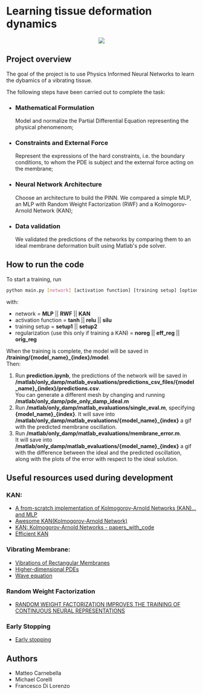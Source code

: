 # Learning tissue deformation dynamics

<p align="center">
  <img src="./matlab/only_damp/membrane_ideal_with_damping.gif"/>
</p>

## Project overview

The goal of the project is to use Physics Informed Neural Networks to learn the dybamics of a vibrating tissue.

The following steps have been carried out to complete the task:

- ### Mathematical Formulation  
  Model and normalize the Partial Differential Equation representing the physical phenomenom;
- ### Constraints and External Force
  Represent the expressions of the hard constraints, i.e. the boundary conditions, to whom the PDE is subject and the external force acting on the membrane;
- ### Neural Network Architecture
  Choose an architecture to build the PINN. We compared a simple MLP, an MLP with Random Weight Factorization (RWF) and a Kolmogorov-Arnold Network (KAN);
- ### Data validation
  We validated the predictions of the networks by comparing them to an ideal membrane deformation built using Matlab's pde solver.

## How to run the code

To start a training, run  
```bash
python main.py [network] [activation function] [training setup] [optional: regularization]
```
with:
- network = __MLP__ || __RWF__ || __KAN__
- activation function = __tanh__ || __relu__ || __silu__
- training setup = __setup1__ || __setup2__
- regularization (use this only if training a KAN) = __noreg__ || __eff_reg__ || __orig_reg__

When the training is complete, the model will be saved in __/training/{model_name}_{index}/model__.  
Then:
1. Run __prediction.ipynb__, the predictions of the network will be saved in  
__/matlab/only_damp/matlab_evaluations/predictions_csv_files/{model_name}_{index}/predictions.csv__.  
You can generate a different mesh by changing and running __/matlab/only_damp/pde_only_damp_ideal.m__
2. Run __/matlab/only_damp/matlab_evaluations/single_eval.m__, specifying __{model_name}_{index}__.
It will save into __/matlab/only_damp/matlab_evaluations/{model_name}_{index}__ a gif with the predicted membrane oscillation.
3. Run __/matlab/only_damp/matlab_evaluations/membrane_error.m__.  
It will save into __/matlab/only_damp/matlab_evaluations/{model_name}_{index}__ a gif with the difference between the ideal and the predicted oscillation, along with the plots of the error with respect to the ideal solution.

## Useful resources used during development

### KAN:
- [A from-scratch implementation of Kolmogorov-Arnold Networks (KAN)…and MLP](https://mlwithouttears.com/2024/05/15/a-from-scratch-implementation-of-kolmogorov-arnold-networks-kan/)
- [Awesome KAN(Kolmogorov-Arnold Network)](https://github.com/mintisan/awesome-kan)
- [KAN: Kolmogorov-Arnold Networks - papers_with_code](https://paperswithcode.com/paper/kan-kolmogorov-arnold-networks)
- [Efficient KAN](https://github.com/Blealtan/efficient-kan)

### Vibrating Membrane:
- [Vibrations of Rectangular Membranes](https://math.libretexts.org/Bookshelves/Differential_Equations/Introduction_to_Partial_Differential_Equations_(Herman)/06%3A_Problems_in_Higher_Dimensions/6.01%3A_Vibrations_of_Rectangular_Membranes)
- [Higher-dimensional PDEs](https://links.uwaterloo.ca/amath353docs/set8.pdf)
- [Wave equation](https://en.wikipedia.org/wiki/Wave_equation)

### Random Weight Factorization 
- [RANDOM WEIGHT FACTORIZATION IMPROVES THE TRAINING OF CONTINUOUS NEURAL REPRESENTATIONS](https://arxiv.org/pdf/2210.01274)

### Early Stopping
- [Early stopping](https://github.com/Bjarten/early-stopping-pytorch)

## Authors
- Matteo Carnebella
- Michael Corelli
- Francesco Di Lorenzo
